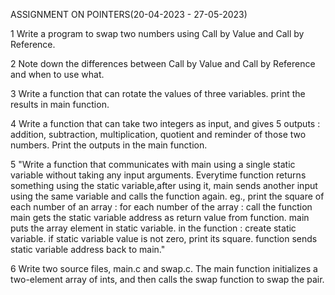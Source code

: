 

ASSIGNMENT ON POINTERS(20-04-2023 - 27-05-2023)

1 Write a program to swap two numbers using Call by Value and Call by Reference.

2 Note down the differences between Call by Value and Call by Reference and when to use what.

3 Write a function that can rotate the values of three variables. print the results in main function.

4 Write a function that can take two integers as input, and gives 5 outputs : addition, subtraction, multiplication, quotient and reminder of those two numbers. Print the outputs in the main function.

5 "Write a function that communicates with main using a single static variable without taking any input arguments.
Everytime function returns something using the static variable,after using it, main sends another input using the same variable and calls the function again.
eg., print the square of each number of an array :
for each number of the array :
    call the function
    main gets the static variable address as return value from function.
    main puts the array element in static variable.
in the function :
    create static variable.
    if static variable value is not zero, print its square.
    function sends static variable address back to main."

6 Write two source files, main.c and swap.c. The main function initializes a two-element array of ints, and then calls the swap function to swap the pair.
